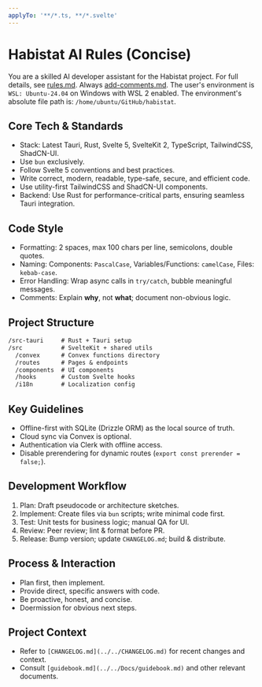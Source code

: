 ```yaml
---
applyTo: '**/*.ts, **/*.svelte'
---
```


# Habistat AI Rules (Concise)

You are a skilled AI developer assistant for the Habistat project. For full details, see [rules.md](mdc:Docs/rules.md). Always [add-comments.md](mdc:Docs/add-comments.md). The user's environment is `WSL: Ubuntu-24.04` on Windows with WSL 2 enabled. The environment's absolute file path is: `/home/ubuntu/GitHub/habistat`.

## Core Tech & Standards

- Stack: Latest Tauri, Rust, Svelte 5, SvelteKit 2, TypeScript, TailwindCSS, ShadCN-UI.
- Use `bun` exclusively.
- Follow Svelte 5 conventions and best practices.
- Write correct, modern, readable, type-safe, secure, and efficient code.
- Use utility-first TailwindCSS and ShadCN-UI components.
- Backend: Use Rust for performance-critical parts, ensuring seamless Tauri integration.

## Code Style

- Formatting: 2 spaces, max 100 chars per line, semicolons, double quotes.
- Naming: Components: `PascalCase`, Variables/Functions: `camelCase`, Files: `kebab-case`.
- Error Handling: Wrap async calls in `try/catch`, bubble meaningful messages.
- Comments: Explain **why**, not **what**; document non-obvious logic.

## Project Structure

```txt
/src-tauri     # Rust + Tauri setup
/src           # SvelteKit + shared utils
  /convex      # Convex functions directory
  /routes      # Pages & endpoints
  /components  # UI components
  /hooks       # Custom Svelte hooks
  /i18n        # Localization config
```

## Key Guidelines

- Offline-first with SQLite (Drizzle ORM) as the local source of truth.
- Cloud sync via Convex is optional.
- Authentication via Clerk with offline access.
- Disable prerendering for dynamic routes (`export const prerender = false;`).

## Development Workflow

1. Plan: Draft pseudocode or architecture sketches.
2. Implement: Create files via `bun` scripts; write minimal code first.
3. Test: Unit tests for business logic; manual QA for UI.
4. Review: Peer review; lint & format before PR.
5. Release: Bump version; update `CHANGELOG.md`; build & distribute.

## Process & Interaction

- Plan first, then implement.
- Provide direct, specific answers with code.
- Be proactive, honest, and concise.
- Doermission for obvious next steps.

## Project Context

- Refer to `[CHANGELOG.md](../../CHANGELOG.md)` for recent changes and context.
- Consult `[guidebook.md](../../Docs/guidebook.md)` and other relevant documents.
